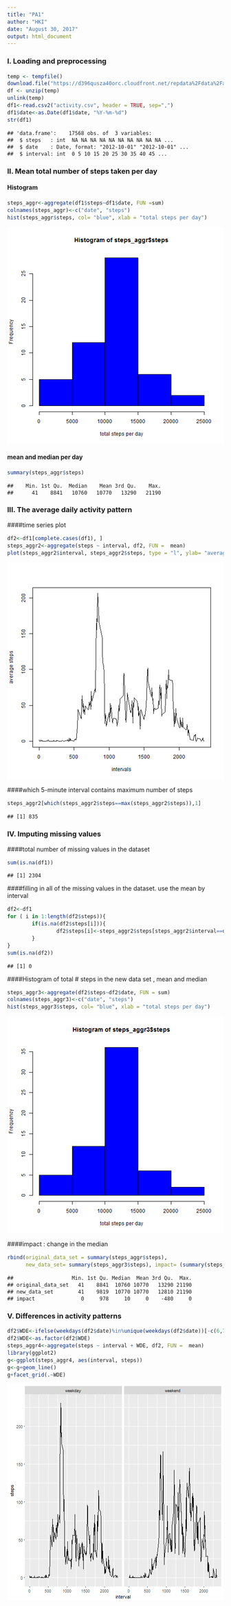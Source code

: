 ```yaml
---
title: "PA1"
author: "HKI"
date: "August 30, 2017"
output: html_document
---
```




### I. Loading and preprocessing



```r
temp <- tempfile()
download.file("https://d396qusza40orc.cloudfront.net/repdata%2Fdata%2Factivity.zip",temp)
df <- unzip(temp)
unlink(temp)
df1<-read.csv2("activity.csv", header = TRUE, sep=",")
df1$date<-as.Date(df1$date, "%Y-%m-%d")
str(df1)
```

```
## 'data.frame':	17568 obs. of  3 variables:
##  $ steps   : int  NA NA NA NA NA NA NA NA NA NA ...
##  $ date    : Date, format: "2012-10-01" "2012-10-01" ...
##  $ interval: int  0 5 10 15 20 25 30 35 40 45 ...
```
### II. Mean total number of steps taken per day
#### Histogram

```r
steps_aggr<-aggregate(df1$steps~df1$date, FUN =sum)
colnames(steps_aggr)<-c("date", "steps")
hist(steps_aggr$steps, col= "blue", xlab = "total steps per day")
```

![plot of chunk H](figure/H-1.png)

#### mean and median per day

```r
summary(steps_aggr$steps)
```

```
##    Min. 1st Qu.  Median    Mean 3rd Qu.    Max. 
##      41    8841   10760   10770   13290   21190
```
### III. The average daily activity pattern
####time series plot 

```r
df2<-df1[complete.cases(df1), ]
steps_aggr2<-aggregate(steps ~ interval, df2, FUN =  mean)
plot(steps_aggr2$interval, steps_aggr2$steps, type = "l", ylab= "average steps", xlab= "intervals")
```

![plot of chunk ts](figure/ts-1.png)

####which 5-minute interval contains maximum number of steps

```r
steps_aggr2[which(steps_aggr2$steps==max(steps_aggr2$steps)),1]
```

```
## [1] 835
```
### IV. Imputing missing values
####total number of missing values in the dataset

```r
sum(is.na(df1))
```

```
## [1] 2304
```
####filling in all of the missing values in the dataset. use the mean by interval 

```r
df2<-df1
for ( i in 1:length(df2$steps)){
        if(is.na(df2$steps[i])){
                df2$steps[i]<-steps_aggr2$steps[steps_aggr2$interval==df2$interval[i]]
        }
}
sum(is.na(df2))
```

```
## [1] 0
```
####Histogram of total # steps in the new data set , mean and median

```r
steps_aggr3<-aggregate(df2$steps~df2$date, FUN = sum)
colnames(steps_aggr3)<-c("date", "steps")
hist(steps_aggr3$steps, col= "blue", xlab = "total steps per day")
```

![plot of chunk unnamed-chunk-5](figure/unnamed-chunk-5-1.png)

####impact : change in the median

```r
rbind(original_data_set = summary(steps_aggr$steps), 
      new_data_set= summary(steps_aggr3$steps), impact= (summary(steps_aggr3$steps) -summary(steps_aggr$steps)))
```

```
##                   Min. 1st Qu. Median  Mean 3rd Qu.  Max.
## original_data_set   41    8841  10760 10770   13290 21190
## new_data_set        41    9819  10770 10770   12810 21190
## impact               0     978     10     0    -480     0
```
### V. Differences in activity patterns

```r
df2$WDE<-ifelse(weekdays(df2$date)%in%unique(weekdays(df2$date))[-c(6,7)], "weekday", "weekend")
df2$WDE<-as.factor(df2$WDE)
steps_aggr4<-aggregate(steps ~ interval + WDE, df2, FUN =  mean)
library(ggplot2)
g<-ggplot(steps_aggr4, aes(interval, steps))
g<-g+geom_line()
g+facet_grid(.~WDE)
```

![plot of chunk unnamed-chunk-7](figure/unnamed-chunk-7-1.png)



